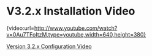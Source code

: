 # V3.2.x Installation Video

{video:url=http://www.youtube.com/watch?v=0Au7TFoItzM,type=youtube,width=640,height=380}

[Version 3.2.x Configuration Video](Version-3.2.x-Configuration-Video)